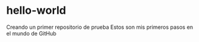 # hello-world
Creando un primer repositorio de prueba
Estos son mis primeros pasos en el mundo de GitHub
